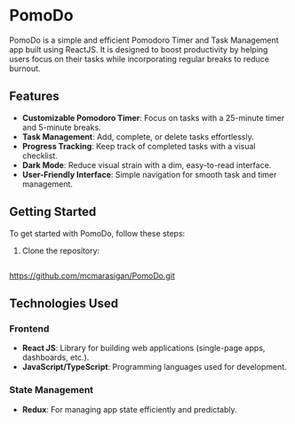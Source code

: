 # PomoDo

PomoDo is a simple and efficient Pomodoro Timer and Task Management app built using ReactJS. It is designed to boost productivity by helping users focus on their tasks while incorporating regular breaks to reduce burnout.

## Features

- **Customizable Pomodoro Timer**: Focus on tasks with a 25-minute timer and 5-minute breaks.
- **Task Management**: Add, complete, or delete tasks effortlessly.
- **Progress Tracking**: Keep track of completed tasks with a visual checklist.
- **Dark Mode**: Reduce visual strain with a dim, easy-to-read interface.
- **User-Friendly Interface**: Simple navigation for smooth task and timer management.

## Getting Started

To get started with PomoDo, follow these steps:

1. Clone the repository:
   ```bash
  https://github.com/mcmarasigan/PomoDo.git
## Technologies Used

### Frontend
- **React JS**: Library for building web applications (single-page apps, dashboards, etc.).
- **JavaScript/TypeScript**: Programming languages used for development.

### State Management
- **Redux**: For managing app state efficiently and predictably.

